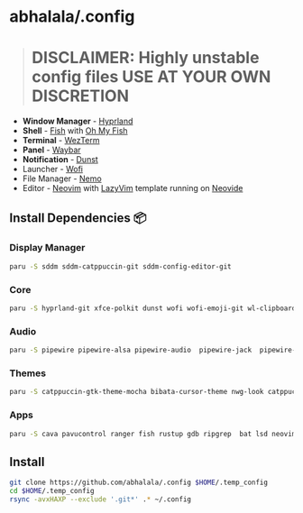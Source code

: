 # abhalala/.config

> # **DISCLAIMER**: Highly unstable config files **USE AT YOUR OWN DISCRETION**

- **Window Manager** - [Hyprland](https://github.com/hyprwm/Hyprland)
- **Shell** - [Fish](https://fishshell.com/) with [Oh My Fish](https://github.com/oh-my-fish/oh-my-fish)
- **Terminal** - [WezTerm](https://github.com/wez/wezterm)
- **Panel** - [Waybar](https://aur.archlinux.org/waybar-hyprland-git)
- **Notification** - [Dunst]()
- Launcher - [Wofi]()
- File Manager - [Nemo]()
- Editor - [Neovim]() with [LazyVim]() template running on [Neovide]()

## Install Dependencies 📦

### Display Manager
```bash
paru -S sddm sddm-catppuccin-git sddm-config-editor-git
```

### Core
```bash
paru -S hyprland-git xfce-polkit dunst wofi wofi-emoji-git wl-clipboard wf-recorder wlogout grimblast-git hyprpicker-git hyprpaper-git xdg-desktop-portal-hyprland-git ffmpegthumbnailer tumbler wtype colord imagemagick swaylock-effects qt5-wayland qt6-wayland waybar-hyprland-git pamixer pipewire
```

### Audio
```bash
paru -S pipewire pipewire-alsa pipewire-audio  pipewire-jack  pipewire-pulse wireplumber
```

### Themes
```bash
paru -S catppuccin-gtk-theme-mocha bibata-cursor-theme nwg-look catppuccin-mocha-grub-theme-git kvantum
```

### Apps
```bash
paru -S cava pavucontrol ranger fish rustup gdb ripgrep  bat lsd neovim neovide viewnior noise-suppression-for-voice nemo nemo-fileroller
```

## Install
```bash
git clone https://github.com/abhalala/.config $HOME/.temp_config
cd $HOME/.temp_config
rsync -avxHAXP --exclude '.git*' .* ~/.config
```


